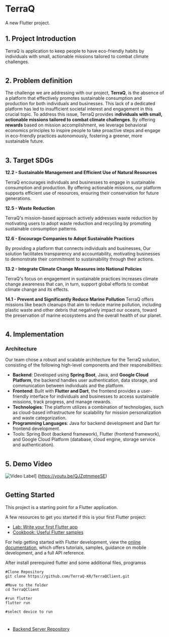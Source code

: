 # TerraQ

A new Flutter project.

## **1. Project Introduction**
TerraQ is application to keep people to have eco-friendly habits by individuals with small, actionable missions tailored to combat climate challenges.  
#
## **2. Problem definition**
The challenge we are addressing with our project, **TerraQ**, is the absence of a platform that effectively promotes sustainable consumption and production for both individuals and businesses. This lack of a dedicated platform has led to insufficient societal interest and engagement in this crucial topic. To address this issue, TerraQ provides i**ndividuals with small, actionable missions tailored to combat climate challenges**. By offering **rewards** based on mission accomplishment, we leverage behavioral economics principles to inspire people to take proactive steps and engage in eco-friendly practices autonomously, fostering a greener, more sustainable future.  
#
## **3. Target SDGs**
**12.2 - Sustainable Management and Efficient Use of Natural Resources**

TerraQ encourages individuals and businesses to engage in sustainable consumption and production. By offering actionable missions, our platform supports efficient use of resources, ensuring their conservation for future generations.  
  
**12.5 - Waste Reduction**

TerraQ's mission-based approach actively addresses waste reduction by motivating users to adopt waste reduction and recycling by promoting sustainable consumption patterns.

**12.6 - Encourage Companies to Adopt Sustainable Practices**

By providing a platform that connects individuals and businesses, Our solution facilitates transparency and accountability, motivating businesses to demonstrate their commitment to sustainability through their actions.

**13.2 - Integrate Climate Change Measures into National Policies**

TerraQ's focus on engagement in sustainable practices increases climate change awareness that can, in turn, support global efforts to combat climate change and its effects.

**14.1 - Prevent and Significantly Reduce Marine Pollution**
TerraQ offers missions like beach cleanups that aim to reduce marine pollution, including plastic waste and other debris that negatively impact our oceans, toward the preservation of marine ecosystems and the overall health of our planet.
#
## **4. Implementation**
### Architecture

Our team chose a robust and scalable architecture for the TerraQ solution, consisting of the following high-level components and their responsibilities:

- **Backend**: Developed using **Spring Boot**, Java, and **Google Cloud Platform**, the backend handles user authentication, data storage, and communication between individuals and the platform.
- **Frontend**: Built with **Flutter and Dart**, the frontend provides a user-friendly interface for individuals and businesses to access sustainable missions, track progress, and manage rewards.
- **Technologies**: The platform utilizes a combination of technologies, such as cloud-based infrastructure for scalability for mission personalization and waste categorization.
- **Programming Languages**: Java for backend development and Dart for frontend development.
- Tools: Spring Boot (backend framework), Flutter (frontend framework), and Google Cloud Platform (database, cloud engine, storage service and authentication).
#
## **5. Demo Video**
![Video Label](http://img.youtube.com/vi/QJZqtmmeeSE/0.jpg)]
(https://youtu.be/QJZqtmmeeSE)
#
## **Getting Started**

This project is a starting point for a Flutter application.

A few resources to get you started if this is your first Flutter project:

- [Lab: Write your first Flutter app](https://docs.flutter.dev/get-started/codelab)
- [Cookbook: Useful Flutter samples](https://docs.flutter.dev/cookbook)

For help getting started with Flutter development, view the
[online documentation](https://docs.flutter.dev/), which offers tutorials,
samples, guidance on mobile development, and a full API reference.

After install prerequired flutter and some additional files, programss

```Cli
#Clone Repository
git clone https://github.com/TerraQ-KR/TerraQClient.git

#Move to the folder
cd TerraQClient

#run flutter
flutter run

#select device to run
```
#
- [Backend Server Repository](https://github.com/TerraQ-KR/TerraQServer)

